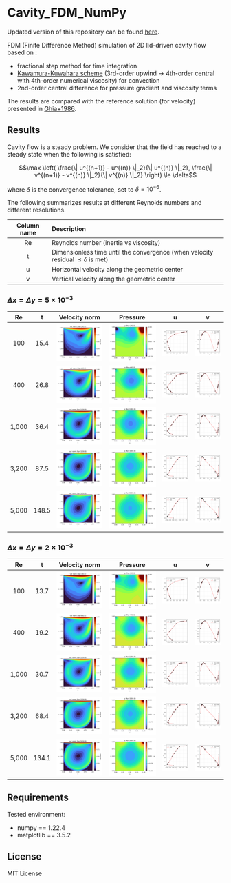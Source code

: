 # Cavity_FDM_NumPy

Updated version of this repository can be found [here](https://github.com/ShotaDeguchi/Cavity_FDM_NumPy2). 

FDM (Finite Difference Method) simulation of 2D lid-driven cavity flow based on :
* fractional step method for time integration
* [Kawamura-Kuwahara scheme](https://doi.org/10.2514/6.1984-340) (3rd-order upwind -> 4th-order central with 4th-order numerical viscosity) for convection
* 2nd-order central difference for pressure gradient and viscosity terms

The results are compared with the reference solution (for velocity) presented in [Ghia+1986](https://doi.org/10.1016/0021-9991(82)90058-4). 

## Results
Cavity flow is a steady problem. We consider that the field has reached to a steady state when the following is satisfied:
```math
\max \left( \frac{\| u^{(n+1)} - u^{(n)} \|_2}{\| u^{(n)} \|_2}, \frac{\| v^{(n+1)} - v^{(n)} \|_2}{\| v^{(n)} \|_2} \right) \le \delta
```
where $\delta$ is the convergence tolerance, set to $\delta = 10^{-6}$. 

The following summarizes results at different Reynolds numbers and different resolutions. 

| Column name | Description | 
| :---: | :--- |
| Re | Reynolds number (inertia vs viscosity) |
| t | Dimensionless time until the convergence (when velocity residual $\le \delta$ is met) |
| u | Horizontal velocity along the geometric center |
| v | Vertical velocity along the geometric center |

### $\Delta x = \Delta y = 5 \times 10^{-3}$
| Re | t | Velocity norm  | Pressure | u | v |
| :---: | :---: | :---: | :---: | :---: | :---: |
| 100 | 15.4 | ![](Re_100/vel_norm.png) | ![](Re_100/prs.png) | ![](Re_100/comparison_u.png) | ![](Re_100/comparison_v.png) |
| 400 | 26.8 | ![](Re_400/vel_norm.png) | ![](Re_400/prs.png) | ![](Re_400/comparison_u.png) | ![](Re_400/comparison_v.png) |
| 1,000 | 36.4 | ![](Re_1000/vel_norm.png) | ![](Re_1000/prs.png) | ![](Re_1000/comparison_u.png) | ![](Re_1000/comparison_v.png) |
| 3,200 | 87.5 | ![](Re_3200/vel_norm.png) | ![](Re_3200/prs.png) | ![](Re_3200/comparison_u.png) | ![](Re_3200/comparison_v.png) |
| 5,000 | 148.5 | ![](Re_5000/vel_norm.png) | ![](Re_5000/prs.png) | ![](Re_5000/comparison_u.png) | ![](Re_5000/comparison_v.png) |

### $\Delta x = \Delta y = 2 \times 10^{-3}$
| Re | t | Velocity norm  | Pressure | u | v |
| :---: | :---: | :---: | :---: | :---: | :---: |
| 100 | 13.7 | ![](Re_100_highres/vel_norm.png) | ![](Re_100_highres/prs.png) | ![](Re_100_highres/comparison_u.png) | ![](Re_100_highres/comparison_v.png) |
| 400 | 19.2 | ![](Re_400_highres/vel_norm.png) | ![](Re_400_highres/prs.png) | ![](Re_400_highres/comparison_u.png) | ![](Re_400_highres/comparison_v.png) |
| 1,000 | 30.7 | ![](Re_1000_highres/vel_norm.png) | ![](Re_1000_highres/prs.png) | ![](Re_1000_highres/comparison_u.png) | ![](Re_1000_highres/comparison_v.png) |
| 3,200 | 68.4 | ![](Re_3200_highres/vel_norm.png) | ![](Re_3200_highres/prs.png) | ![](Re_3200_highres/comparison_u.png) | ![](Re_3200_highres/comparison_v.png) |
| 5,000 | 134.1 | ![](Re_5000_highres/vel_norm.png) | ![](Re_5000_highres/prs.png) | ![](Re_5000_highres/comparison_u.png) | ![](Re_5000_highres/comparison_v.png) |

## Requirements
Tested environment:
* numpy == 1.22.4
* matplotlib == 3.5.2

## License
MIT License
